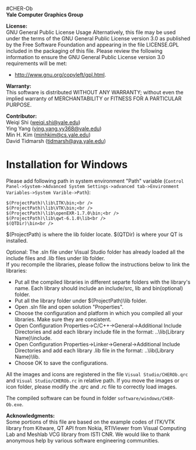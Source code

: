 #CHER-Ob  
**Yale Computer Graphics Group**

**License:**<br />
GNU General Public License Usage
Alternatively, this file may be used under the terms of the GNU General Public License version 3.0 as published by the Free Software Foundation and appearing in the file LICENSE.GPL included in the packaging of this file. Please review the following information to ensure the GNU General Public License version 3.0 requirements will be met:
* http://www.gnu.org/copyleft/gpl.html.

**Warranty:**<br />
This software is distributed WITHOUT ANY WARRANTY; without even the implied warranty of MERCHANTABILITY or FITNESS FOR A PARTICULAR PURPOSE.

**Contributor:**<br />
Weiqi Shi (weiqi.shi@yale.edu)<br />
Ying Yang (ying.yang.yy368@yale.edu)<br />
Min H. Kim (minhkim@cs.yale.edu)<br />
David Tidmarsh (tidmarsh@aya.yale.edu)<br />

Installation for Windows
========================

Please add following path in system environment "Path" variable (`Control Panel->System->Advanced System Settings->advanced tab->Environment Variables->System Varible->Path`): <br />

```
$(ProjectPath)\lib\ITK\bin;<br />
$(ProjectPath)\lib\VTK\bin;<br />
$(ProjectPath)\lib\openEXR-1.7.0\bin;<br />
$(ProjectPath)\lib\qwt-6.1.0\lib<br />
$(QTDir)\bin<br />
```

$(ProjectPath) is where the lib folder locate. $(QTDir) is where your QT is installed.

Optional:
The .sln file under Visual Studio folder has already loaded all the include files and .lib files under lib folder.<br />
If you recompile the libraries, please follow the instructions below to link the libraries:<br />
- Put all the compiled libraries in different separte folders with the library's name. Each library should include an include/src, lib and bin(optional) folder.<br />
- Put all the library folder under $(ProjectPath)\lib folder.<br />
- Open .sln file and open solution "Properties".<br />
- Choose the configuration and platform in which you compiled all your libraries. Make sure they are consistent.
- Open Configuration Properties->C/C++->General->Additional Include Directories and add each library include file in the format: ..\lib\(Library Name)\include.<br />
- Open Configuration Properties->Linker->General->Additional Include Directories and add each library .lib file in the format: ..\lib\(Library Name)\lib.<br />
- Choose OK to save the configurations.<br />

All the images and icons are registered in the file `Visual Studio/CHEROb.qrc` and `Visual Studio/CHEROb.rc` in relative path. If you move the images or icon folder, please modify the .qrc and .rc file to correctly load images.

The compiled software can be found in folder `software/windows/CHER-Ob.exe`.

**Acknowledgments:**<br />
Some portions of this file are based on the example codes of ITK/VTK library from Kitware, QT API from Nokia, RTIViewer from Visual Computing Lab and Meshlab VCG library from ISTI CNR. We would like to thank anonymous help by various software engineering communities.